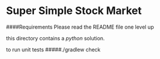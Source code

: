 # Super Simple Stock Market

####Requirements
Please read the README file one level up

this directory contains a *python* solution.

to run unit tests
#####./gradlew check
